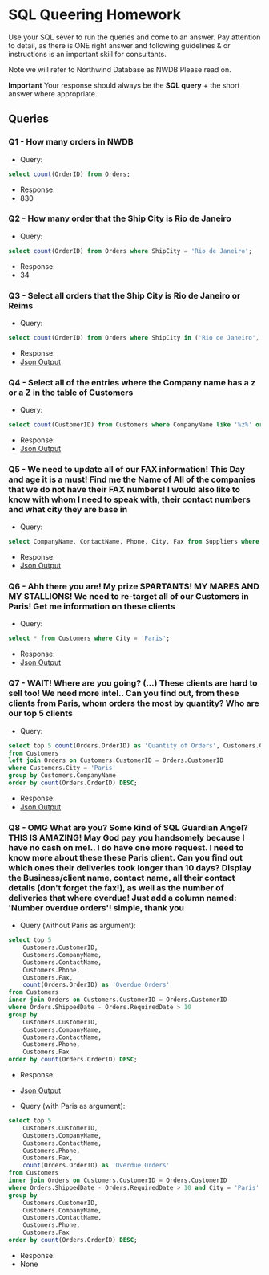 # SQL Queering Homework

Use your SQL sever to run the queries and come to an answer.
Pay attention to detail, as there is ONE right answer and following guidelines & or instructions is an important skill for consultants.

Note we will refer to Northwind Database as NWDB
Please read on.

**Important**
Your response should always be the **SQL query** + the short answer where appropriate.

## Queries

### Q1 - How many orders in NWDB

- Query:

```sql
select count(OrderID) from Orders;
```

- Response:
- 830

### Q2 - How many order that the Ship City is Rio de Janeiro

- Query:

```sql
select count(OrderID) from Orders where ShipCity = 'Rio de Janeiro';
```

- Response:
- 34

### Q3 - Select all orders that the Ship City is Rio de Janeiro or Reims

- Query:

```sql
select count(OrderID) from Orders where ShipCity in ('Rio de Janeiro', 'Reims');
```

- Response:
- [Json Output](Q3.json)

### Q4 - Select all of the entries where the Company name has a z or a Z in the table of Customers

- Query:

```sql
select count(CustomerID) from Customers where CompanyName like '%z%' or CompanyName like '%Z%';
```

- Response:
- [Json Output](Q4.json)

### Q5 - We need to update all of our FAX information! This Day and age it is a must! Find me the Name of All of the companies that we do not have their FAX numbers! I would also like to know with whom I need to speak with, their contact numbers and what city they are base in

- Query:

```sql
select CompanyName, ContactName, Phone, City, Fax from Suppliers where Fax is null;
```

- Response:
- [Json Output](Q5.json)

### Q6 - Ahh there you are! My prize SPARTANTS! MY MARES AND MY STALLIONS! We need to re-target all of our Customers in Paris! Get me information on these clients

- Query:

```sql
select * from Customers where City = 'Paris';
```

- Response:
- [Json Output](Q6.json)

### Q7 - WAIT! Where are you going? (...) These clients are hard to sell too! We need more intel.. Can you find out, from these clients from Paris, whom orders the most by quantity? Who are our top 5 clients

- Query:

```sql
select top 5 count(Orders.OrderID) as 'Quantity of Orders', Customers.CompanyName
from Customers
left join Orders on Customers.CustomerID = Orders.CustomerID
where Customers.City = 'Paris'
group by Customers.CompanyName
order by count(Orders.OrderID) DESC;
```

- Response:
- [Json Output](Q7.json)

### Q8 - OMG What are you? Some kind of SQL Guardian Angel? THIS IS AMAZING! May God pay you handsomely because I have no cash on me!..  I do have one more request. I need to know more about these these Paris client. Can you find out which ones their deliveries took longer than 10 days? Display the Business/client name, contact name, all their contact details (don't forget the fax!), as well as the number of deliveries that where overdue! Just add a column named: 'Number overdue orders'! simple, thank you

- Query (without Paris as argument):

```sql
select top 5
    Customers.CustomerID,
    Customers.CompanyName,
    Customers.ContactName,
    Customers.Phone,
    Customers.Fax,
    count(Orders.OrderID) as 'Overdue Orders'
from Customers
inner join Orders on Customers.CustomerID = Orders.CustomerID
where Orders.ShippedDate - Orders.RequiredDate > 10
group by
    Customers.CustomerID,
    Customers.CompanyName,
    Customers.ContactName,
    Customers.Phone,
    Customers.Fax
order by count(Orders.OrderID) DESC;
```

- Response:
- [Json Output](Q8.json)

- Query (with Paris as argument):

```sql
select top 5
    Customers.CustomerID,
    Customers.CompanyName,
    Customers.ContactName,
    Customers.Phone,
    Customers.Fax,
    count(Orders.OrderID) as 'Overdue Orders'
from Customers
inner join Orders on Customers.CustomerID = Orders.CustomerID
where Orders.ShippedDate - Orders.RequiredDate > 10 and City = 'Paris'
group by
    Customers.CustomerID,
    Customers.CompanyName,
    Customers.ContactName,
    Customers.Phone,
    Customers.Fax
order by count(Orders.OrderID) DESC;
```

- Response:
- None

